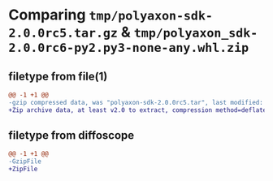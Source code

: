 # Comparing `tmp/polyaxon-sdk-2.0.0rc5.tar.gz` & `tmp/polyaxon_sdk-2.0.0rc6-py2.py3-none-any.whl.zip`

## filetype from file(1)

```diff
@@ -1 +1 @@
-gzip compressed data, was "polyaxon-sdk-2.0.0rc5.tar", last modified: Tue Apr 11 15:38:31 2023, max compression
+Zip archive data, at least v2.0 to extract, compression method=deflate
```

## filetype from diffoscope

```diff
@@ -1 +1 @@
-GzipFile
+ZipFile
```

